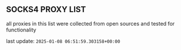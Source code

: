 ## SOCKS4 PROXY LIST

all proxies in this list were collected from open sources and tested for functionality

last update: `2025-01-08 06:51:59.303158+00:00`